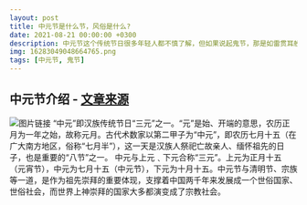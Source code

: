 ```yaml
---
layout: post
title: 中元节是什么节，风俗是什么?
date: 2021-08-21 00:00:00 +0300
description: 中元节这个传统节日很多年轻人都不慎了解，但如果说起鬼节，那是如雷贯耳般的熟悉，那么中元节的风俗是什么？在民间中元节也有鬼节的称呼，是三大鬼节之一。今天我们就走进中元节，了解这个神秘的节日。
img: 16283049048664765.png
tags: [中元节, 鬼节]
---
```

## 中元节介绍 - [文章来源][url]
![图片链接]({{site.baseurl}}/assets/img/16283049048664765.png)
“中元”即汉族传统节日“三元”之一。“元”是始、开端的意思，农历正月为一年之始，故称元月。古代术数家以第二甲子为“中元”，即农历七月十五（在广大南方地区，俗称“七月半”），这一天是汉族人祭祀亡故亲人、缅怀祖先的日子，也是重要的“八节”之一。
中元与上元﹑下元合称“三元”。上元为正月十五（元宵节），中元为七月十五（中元节），下元为十月十五。中元节与清明节、宗族等一道，是作为祖先崇拜的重要体现，支撑着中国两千年来发展成一个世俗国家、世俗社会，而世界上神崇拜的国家大多都演变成了宗教社会。

[url]: https://zhidao.baidu.com/question/63961951.html/
